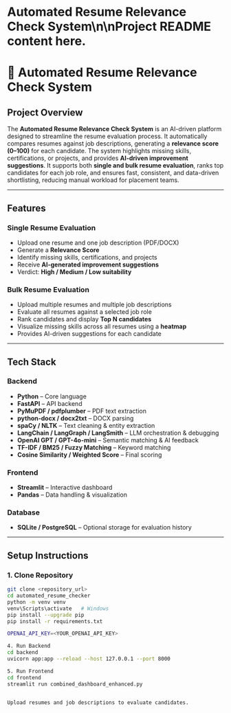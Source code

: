 # Automated Resume Relevance Check System\n\nProject README content here.
# 📄 Automated Resume Relevance Check System

## Project Overview
The **Automated Resume Relevance Check System** is an AI-driven platform designed to streamline the resume evaluation process. It automatically compares resumes against job descriptions, generating a **relevance score (0–100)** for each candidate. The system highlights missing skills, certifications, or projects, and provides **AI-driven improvement suggestions**. It supports both **single and bulk resume evaluation**, ranks top candidates for each job role, and ensures fast, consistent, and data-driven shortlisting, reducing manual workload for placement teams.

---

## Features

### Single Resume Evaluation
- Upload one resume and one job description (PDF/DOCX)  
- Generate a **Relevance Score**  
- Identify missing skills, certifications, and projects  
- Receive **AI-generated improvement suggestions**  
- Verdict: **High / Medium / Low suitability**

### Bulk Resume Evaluation
- Upload multiple resumes and multiple job descriptions  
- Evaluate all resumes against a selected job role  
- Rank candidates and display **Top N candidates**  
- Visualize missing skills across all resumes using a **heatmap**  
- Provides AI-driven suggestions for each candidate  

---

## Tech Stack

### Backend
- **Python** – Core language  
- **FastAPI** – API backend  
- **PyMuPDF / pdfplumber** – PDF text extraction  
- **python-docx / docx2txt** – DOCX parsing  
- **spaCy / NLTK** – Text cleaning & entity extraction  
- **LangChain / LangGraph / LangSmith** – LLM orchestration & debugging  
- **OpenAI GPT / GPT-4o-mini** – Semantic matching & AI feedback  
- **TF-IDF / BM25 / Fuzzy Matching** – Keyword matching  
- **Cosine Similarity / Weighted Score** – Final scoring  

### Frontend
- **Streamlit** – Interactive dashboard  
- **Pandas** – Data handling & visualization  

### Database
- **SQLite / PostgreSQL** – Optional storage for evaluation history  

---

## Setup Instructions

### 1. Clone Repository
```bash
git clone <repository_url>
cd automated_resume_checker
python -m venv venv
venv\Scripts\activate   # Windows
pip install --upgrade pip
pip install -r requirements.txt

OPENAI_API_KEY=<YOUR_OPENAI_API_KEY>

4. Run Backend
cd backend
uvicorn app:app --reload --host 127.0.0.1 --port 8000

5. Run Frontend
cd frontend
streamlit run combined_dashboard_enhanced.py


Upload resumes and job descriptions to evaluate candidates.